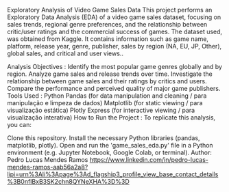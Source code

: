 Exploratory Analysis of Video Game Sales Data
This project performs an Exploratory Data Analysis (EDA) of a video game sales dataset, focusing on sales trends, regional genre preferences, and the relationship between critic/user ratings and the commercial success of games. The dataset used, was obtained from Kaggle. It contains information such as game name, platform, release year, genre, publisher, sales by region (NA, EU, JP, Other), global sales, and critical and user views..

Analysis Objectives :
Identify the most popular game genres globally and by region.
Analyze game sales and release trends over time.
Investigate the relationship between game sales and their ratings by critics and users.
Compare the performance and perceived quality of major game publishers.
Tools Used :
Python
Pandas (for data manipulation and cleaning / para manipulação e limpeza de dados)
Matplotlib (for static viewing / para visualização estática)
Plotly Express (for interactive viewing / para visualização interativa)
How to Run the Project :
To replicate this analysis, you can:

Clone this repository.
Install the necessary Python libraries (pandas, matplotlib, plotly).
Open and run the 'game_sales_eda.py' file in a Python environment (e.g. Jupyter Notebook, Google Colab, or terminal).
Author:
Pedro Lucas Mendes Ramos
https://www.linkedin.com/in/pedro-lucas-mendes-ramos-aab56a2a8?lipi=urn%3Ali%3Apage%3Ad_flagship3_profile_view_base_contact_details%3B0nfIBxB3SK2chn8QYNeXHA%3D%3D
